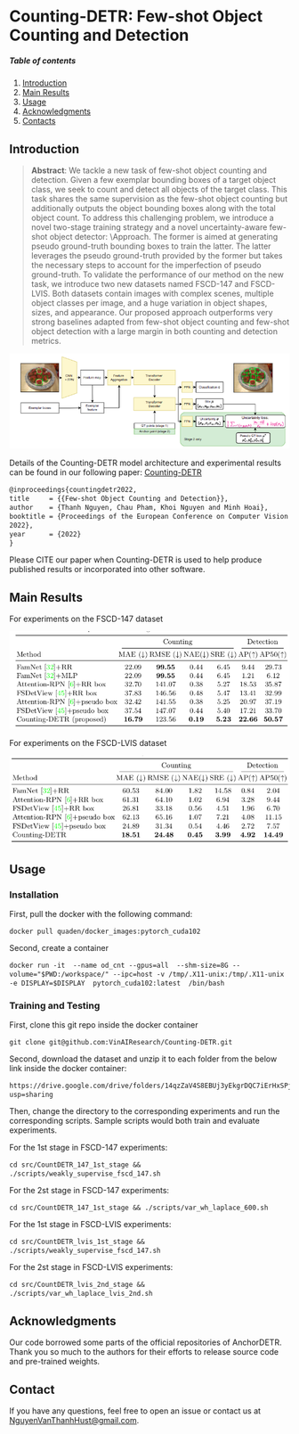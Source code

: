 **Counting-DETR**: Few-shot Object Counting and Detection
========
##### Table of contents
1. [Introduction](#Introduction)
2. [Main Results](#Main-Results)
3. [Usage](#Usage) 
4. [Acknowledgments](#Acknowledgments)
5. [Contacts](#Contacts)


## Introduction
> **Abstract**: 
We tackle a new task of few-shot object counting and detection. Given a few exemplar bounding boxes of a target object class, we seek to count and detect all objects of the target class. This task shares the same supervision as the few-shot object counting but additionally outputs the object bounding boxes along with the total object count. 
To address this challenging problem, we introduce a novel two-stage training strategy and a novel uncertainty-aware few-shot object detector: \Approach. The former is aimed at generating pseudo ground-truth bounding boxes to train the latter. The latter leverages the pseudo ground-truth provided by the former but takes the necessary steps to account for the imperfection of pseudo ground-truth. 
To validate the performance of our method on the new task, we introduce two new datasets named FSCD-147 and FSCD-LVIS. Both datasets contain images with complex scenes, multiple object classes per image, and a huge variation in object shapes, sizes, and appearance. Our proposed approach outperforms very strong baselines adapted from few-shot object counting and few-shot object detection with a large margin in both counting and detection metrics.


![DETR](images/MainArch.png)

Details of the Counting-DETR model architecture and experimental results can be found in our following paper: [Counting-DETR](https://arxiv.org/abs/2207.10988)

```
@inproceedings{countingdetr2022,
title     = {{Few-shot Object Counting and Detection}},
author    = {Thanh Nguyen, Chau Pham, Khoi Nguyen and Minh Hoai},
booktitle = {Proceedings of the European Conference on Computer Vision 2022},
year      = {2022}
}
```
Please CITE our paper when Counting-DETR is used to help produce published results or incorporated into other software.

## Main Results

For experiments on the FSCD-147 dataset

![FSCD-147 Results](images/FSCD_147.png)

For experiments on the FSCD-LVIS dataset

![FSCD-LVIS Results](images/FSCD_LVIS.png)


## Usage

### Installation
First, pull the docker with the following command:
```
docker pull quaden/docker_images:pytorch_cuda102
```

Second, create a container
```
docker run -it  --name od_cnt --gpus=all  --shm-size=8G --volume="$PWD:/workspace/" --ipc=host -v /tmp/.X11-unix:/tmp/.X11-unix -e DISPLAY=$DISPLAY  pytorch_cuda102:latest  /bin/bash
```


### Training and Testing

First, clone this git repo inside the docker container
```
git clone git@github.com:VinAIResearch/Counting-DETR.git
```
Second, download the dataset and unzip it to each folder from the below link inside the docker container:
```
https://drive.google.com/drive/folders/14qzZaV4S8EBUj3yEkgrDQC7iErHxSPjl?usp=sharing
```

Then, change the directory to the corresponding experiments and run the corresponding scripts. 
Sample scripts would both train and evaluate experiments.

For the 1st stage in FSCD-147 experiments:
```
cd src/CountDETR_147_1st_stage && ./scripts/weakly_supervise_fscd_147.sh
```

For the 2st stage in FSCD-147 experiments:
```
cd src/CountDETR_147_1st_stage && ./scripts/var_wh_laplace_600.sh
```

For the 1st stage in FSCD-LVIS experiments:
```
cd src/CountDETR_lvis_1st_stage && ./scripts/weakly_supervise_fscd_147.sh
```

For the 2st stage in FSCD-LVIS experiments:
```
cd src/CountDETR_lvis_2nd_stage && ./scripts/var_wh_laplace_lvis_2nd.sh
```

## Acknowledgments
Our code borrowed some parts of the official repositories of AnchorDETR.
Thank you so much to the authors for their efforts to release source code and pre-trained weights.

## Contact
If you have any questions, feel free to open an issue or contact us at NguyenVanThanhHust@gmail.com.
